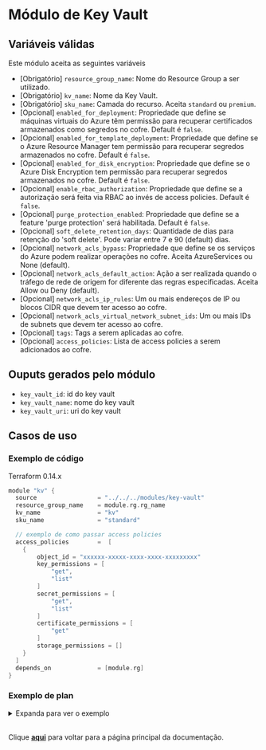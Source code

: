 # Módulo de Key Vault
## Variáveis válidas
Este módulo aceita as seguintes variáveis
* [Obrigatório] `resource_group_name`: Nome do Resource Group a ser utilizado.
* [Obrigatório] `kv_name`: Nome da Key Vault.
* [Obrigatório] `sku_name`: Camada do recurso. Aceita `standard` ou `premium`.
* [Opcional] `enabled_for_deployment`: Propriedade que define se máquinas virtuais do Azure têm permissão para recuperar certificados armazenados como segredos no cofre. Default é `false`.
* [Opcional] `enabled_for_template_deployment`: Propriedade que define se o Azure Resource Manager tem permissão para recuperar segredos armazenados no cofre. Default é `false`.
* [Opcional] `enabled_for_disk_encryption`: Propriedade que define se  o Azure Disk Encryption tem permissão para recuperar segredos armazenados no cofre. Default é `false`.
* [Opcional] `enable_rbac_authorization`: Propriedade que define se a autorização será feita via RBAC ao invés de access policies. Default é `false`.
* [Opcional] `purge_protection_enabled`: Propriedade que define se a feature 'purge protection' será habilitada. Default é `false`.
* [Opcional] `soft_delete_retention_days`: Quantidade de dias para retenção do 'soft delete'. Pode variar entre 7 e 90 (default) dias.
* [Opcional] `network_acls_bypass`: Propriedade que define se os serviços do Azure podem realizar operações no cofre. Aceita AzureServices ou None (default).
* [Opcional] `network_acls_default_action`: Ação a ser realizada quando o tráfego de rede de origem for diferente das regras especificadas. Aceita Allow ou Deny (default).
* [Opcional] `network_acls_ip_rules`: Um ou mais endereços de IP ou blocos CIDR que devem ter acesso ao cofre.
* [Opcional] `network_acls_virtual_network_subnet_ids`: Um ou mais IDs de subnets que devem ter acesso ao cofre.
* [Opcional] `tags`: Tags a serem aplicadas ao cofre.
* [Opcional] `access_policies`: Lista de access policies a serem adicionados ao cofre.


## Ouputs gerados pelo módulo
* `key_vault_id`: id do key vault
* `key_vault_name`: nome do key vault
* `key_vault_uri`: uri do key vault

## Casos de uso
### Exemplo de código
Terraform 0.14.x
``` Go
module "kv" {
  source                 = "../../../modules/key-vault"
  resource_group_name    = module.rg.rg_name
  kv_name                = "kv"
  sku_name               = "standard"

  // exemplo de como passar access policies
  access_policies        =  [
    {
        object_id = "xxxxxx-xxxxx-xxxx-xxxx-xxxxxxxxx"
        key_permissions = [
            "get",
            "list"
        ]
        secret_permissions = [
            "get",
            "list"
        ]
        certificate_permissions = [
            "get"
        ]
        storage_permissions = []
    }
  ]
  depends_on             = [module.rg]
}
```
### Exemplo de plan
<details><summary>Expanda para ver o exemplo</summary>

``` Go
Terraform used the selected providers to generate the following execution plan. Resource actions are indicated with the following symbols:
  + create

Terraform will perform the following actions:

  # azurerm_key_vault.kv will be created
  + resource "azurerm_key_vault" "kv" {
      + access_policy                   = (known after apply)
      + enable_rbac_authorization       = false
      + enabled_for_deployment          = true
      + enabled_for_disk_encryption     = true
      + enabled_for_template_deployment = true
      + id                              = (known after apply)
      + location                        = "eastus"
      + name                            = (known after apply)
      + purge_protection_enabled        = true
      + resource_group_name             = "kvteste"
      + sku_name                        = "standard"
      + soft_delete_enabled             = (known after apply)
      + soft_delete_retention_days      = 7
      + tags                            = {
          + "key" = "value"
        }
      + tenant_id                       = "xxxxxx-xxxx-xxxx-xxxx-xxxxxxxxxxx"
      + vault_uri                       = (known after apply)

      + network_acls {
          + bypass         = "AzureServices"
          + default_action = "Deny"
        }
    }

  # random_id.kv will be created
  + resource "random_id" "kv" {
      + b64_std     = (known after apply)
      + b64_url     = (known after apply)
      + byte_length = 8
      + dec         = (known after apply)
      + hex         = (known after apply)
      + id          = (known after apply)
    }

Plan: 2 to add, 0 to change, 0 to destroy.

Changes to Outputs:
  + key_vault_id   = (known after apply)
  + key_vault_name = (known after apply)
  + key_vault_uri  = (known after apply)
```
</details>

<br/>

Clique [**aqui**](../../README.md) para voltar para a página principal da documentação.
